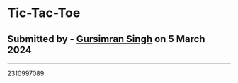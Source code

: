 # Tic-Tac-Toe
## Submitted by - [Gursimran Singh](https://github.com/gursimrxn) on 5 March 2024
--------------------------------
2310997089
